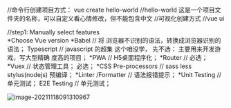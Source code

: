 # 

//命令行创建项目方式：
vue create hello-world  //hello-world 这是一个项目文件夹的名称，可以自定义看心情修改，但不能包含中文
//可视化创建方式
//vue ui

//step1: Manually select features  
			*Choose Vue version
            *Babel       // 将 浏览器不识别的语法，转换成浏览器识别的语法；
			Typescript  // javascript 的超集  这个咱没学， 先不选： 主要用来开发游戏，写大型精确 度高的项目；
            *PWA   //  H5桌面程序化；
            *Router  // 必选；
            *Vuex   // 状态管理工具； 必选；
            *CSS Pre-processors  //  sass  less stylus(nodejs)  预编译； 
			*Linter /Formatter   //  语法报错提示；
			*Unit Testing        //  单元测试；
            E2E Testing         // 单元测试；

![image-20211118091310967](C:\Users\20148\AppData\Roaming\Typora\typora-user-images\image-20211118091310967.png)